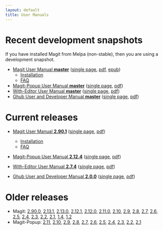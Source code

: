 ```yaml
---
layout: default
title: User Manuals
---
```


# Recent development snapshots

If you have installed Magit from Melpa (non-stable), then you are
using a development snapshot.

- [Magit User Manual **master**](/manual/magit)
  ([single page](/manual/magit.html),
  [pdf](/manual/magit.pdf),
  [epub](/manual/magit.epub))
  - [Installation](/manual/magit/Installation.html)
  - [FAQ](/manual/magit/FAQ.html)
- [Magit-Popup User Manual **master**](/manual/magit-popup)
  ([single page](/manual/magit-popup.html),
  [pdf](/manual/magit-popup.pdf))
- [With-Editor User Manual **master**](/manual/with-editor)
  ([single page](/manual/with-editor.html),
  [pdf](/manual/with-editor.pdf))
- [Ghub User and Developer Manual **master**](/manual/ghub)
  ([single page](/manual/ghub.html),
  [pdf](/manual/ghub.pdf))

# Current releases

- [Magit User Manual **2.90.1**](/manual/2.90.1/magit)
  ([single page](/manual/2.90.1/magit.html),
  [pdf](/manual/2.90.1/magit.pdf))
  - [Installation](/manual/2.90.1/magit/Installation.html)
  - [FAQ](/manual/2.90.1/magit/FAQ.html)

- [Magit-Popup User Manual **2.12.4**](/manual/2.12.4/magit-popup)
  ([single page](/manual/2.12.4/magit-popup.html),
  [pdf](/manual/2.12.4/magit-popup.pdf))

- [With-Editor User Manual **2.7.4**](/manual/2.7.4/with-editor)
  ([single page](/manual/2.7.4/with-editor.html),
  [pdf](/manual/2.7.4/with-editor.pdf))

- [Ghub User and Developer Manual **2.0.0**](/manual/2.0.0/ghub)
  ([single page](/manual/2.0.0/ghub.html),
  [pdf](/manual/2.0.0/ghub.pdf))

# Older releases

- Magit:
  [2.90.0](/manual/2.90.0/magit.pdf),
  [2.13.1](/manual/2.13.1/magit.pdf),
  [2.13.0](/manual/2.13.0/magit.pdf),
  [2.12.1](/manual/2.12.1/magit.pdf),
  [2.12.0](/manual/2.12.0/magit.pdf),
  [2.11.0](/manual/2.11.0/magit.pdf),
  [2.10](/manual/2.10/magit.pdf),
  [2.9](/manual/2.9/magit.pdf),
  [2.8](/manual/2.8/magit.pdf),
  [2.7](/manual/2.7/magit.pdf),
  [2.6](/manual/2.6/magit.pdf),
  [2.5](/manual/2.5/magit.pdf),
  [2.4](/manual/2.4/magit.pdf),
  [2.3](/manual/2.3/magit.pdf),
  [2.2](/manual/2.2/magit.pdf),
  [2.1](/manual/2.1/magit.pdf),
  [1.4](/manual/1.4/magit.pdf),
  [1.2](/manual/1.2/magit.pdf)
- Magit-Popup:
  [2.11](/manual/2.11/magit-popup.pdf),
  [2.10](/manual/2.10/magit-popup.pdf),
  [2.9](/manual/2.9/magit-popup.pdf),
  [2.8](/manual/2.8/magit-popup.pdf),
  [2.7](/manual/2.7/magit-popup.pdf),
  [2.6](/manual/2.6/magit-popup.pdf),
  [2.5](/manual/2.5/magit-popup.pdf),
  [2.4](/manual/2.4/magit-popup.pdf),
  [2.3](/manual/2.3/magit-popup.pdf),
  [2.2](/manual/2.2/magit-popup.pdf),
  [2.1](/manual/2.1/magit-popup.pdf)
